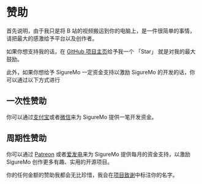 # 赞助

首先说明，由于我只是将 B 站的视频搬运到你的电脑上，是一件很简单的事情，请把最大的感激给予平台以及创作者。

如果你想支持我的话，在 [GitHub 项目主页](https://github.com/SigureMo/bilili)给予我一个 「Star」 就是对我的最大鼓励。

此外，如果你想给予 SigureMo 一定资金支持以激励 SigureMo 的开发的话，你可以通过以下方式进行

## 一次性赞助

你可以通过[支付宝](https://raw.githubusercontent.com/SigureMo/image-hosting/master/sponsor/alipay.png)或者[微信](https://raw.githubusercontent.com/SigureMo/image-hosting/master/sponsor/wechat.png)来为 SigureMo 提供一笔开发资金。

## 周期性赞助

你可以通过 [Patreon](https://www.patreon.com/SigureMo) 或者[爱发电](https://afdian.net/@siguremo)来为 SigureMo 提供每月的资金支持，以激励 SigureMo 创作更多有趣、实用的开源项目。

你的任何金额的赞助我都会无比珍惜，我会在[项目致谢](./guide/thanks)中标注你的名字。
